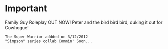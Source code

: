 # Important
Family Guy Roleplay OUT NOW!
Peter and the bird bird bird, duking it out for Cowhogue!

```
The Super Warrior addded on 3/12/2012
"Simpson" series collab Commin' Soon...
```
